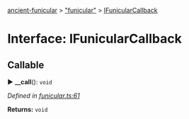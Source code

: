 [ancient-funicular](../README.md) > ["funicular"](../modules/_funicular_.md) > [IFunicularCallback](../interfaces/_funicular_.ifunicularcallback.md)



# Interface: IFunicularCallback

## Callable
► **__call**(): `void`



*Defined in [funicular.ts:61](https://github.com/AncientSouls/Funicular/blob/9099b0f/src/lib/funicular.ts#L61)*





**Returns:** `void`





